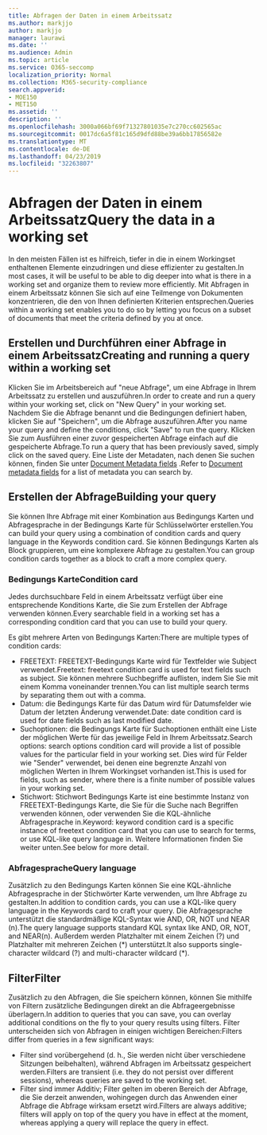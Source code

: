 ```yaml
---
title: Abfragen der Daten in einem Arbeitssatz
ms.author: markjjo
author: markjjo
manager: laurawi
ms.date: ''
ms.audience: Admin
ms.topic: article
ms.service: O365-seccomp
localization_priority: Normal
ms.collection: M365-security-compliance
search.appverid:
- MOE150
- MET150
ms.assetid: ''
description: ''
ms.openlocfilehash: 3000a066bf69f71327801035e7c270cc602565ac
ms.sourcegitcommit: 0017dc6a5f81c165d9dfd88be39a6bb17856582e
ms.translationtype: MT
ms.contentlocale: de-DE
ms.lasthandoff: 04/23/2019
ms.locfileid: "32263807"
---
```

# <a name="query-the-data-in-a-working-set"></a><span data-ttu-id="7b5be-102">Abfragen der Daten in einem Arbeitssatz</span><span class="sxs-lookup"><span data-stu-id="7b5be-102">Query the data in a working set</span></span>

<span data-ttu-id="7b5be-103">In den meisten Fällen ist es hilfreich, tiefer in die in einem Workingset enthaltenen Elemente einzudringen und diese effizienter zu gestalten.</span><span class="sxs-lookup"><span data-stu-id="7b5be-103">In most cases, it will be useful to be able to dig deeper into what is there in a working set and organize them to review more efficiently.</span></span> <span data-ttu-id="7b5be-104">Mit Abfragen in einem Arbeitssatz können Sie sich auf eine Teilmenge von Dokumenten konzentrieren, die den von Ihnen definierten Kriterien entsprechen.</span><span class="sxs-lookup"><span data-stu-id="7b5be-104">Queries within a working set enables you to do so by letting you focus on a subset of documents that meet the criteria defined by you at once.</span></span>

## <a name="creating-and-running-a-query-within-a-working-set"></a><span data-ttu-id="7b5be-105">Erstellen und Durchführen einer Abfrage in einem Arbeitssatz</span><span class="sxs-lookup"><span data-stu-id="7b5be-105">Creating and running a query within a working set</span></span>

<span data-ttu-id="7b5be-106">Klicken Sie im Arbeitsbereich auf "neue Abfrage", um eine Abfrage in Ihrem Arbeitssatz zu erstellen und auszuführen.</span><span class="sxs-lookup"><span data-stu-id="7b5be-106">In order to create and run a query within your working set, click on "New Query" in your working set.</span></span> <span data-ttu-id="7b5be-107">Nachdem Sie die Abfrage benannt und die Bedingungen definiert haben, klicken Sie auf "Speichern", um die Abfrage auszuführen.</span><span class="sxs-lookup"><span data-stu-id="7b5be-107">After you name your query and define the conditions, click "Save" to run the query.</span></span> <span data-ttu-id="7b5be-108">Klicken Sie zum Ausführen einer zuvor gespeicherten Abfrage einfach auf die gespeicherte Abfrage.</span><span class="sxs-lookup"><span data-stu-id="7b5be-108">To run a query that has been previously saved, simply click on the saved query.</span></span> <span data-ttu-id="7b5be-109">Eine Liste der Metadaten, nach denen Sie suchen können, finden Sie unter [Document Metadata fields](document-metadata-fields.md) .</span><span class="sxs-lookup"><span data-stu-id="7b5be-109">Refer to [Document metadata fields](document-metadata-fields.md) for a list of metadata you can search by.</span></span>

## <a name="building-your-query"></a><span data-ttu-id="7b5be-110">Erstellen der Abfrage</span><span class="sxs-lookup"><span data-stu-id="7b5be-110">Building your query</span></span>

<span data-ttu-id="7b5be-111">Sie können Ihre Abfrage mit einer Kombination aus Bedingungs Karten und Abfragesprache in der Bedingungs Karte für Schlüsselwörter erstellen.</span><span class="sxs-lookup"><span data-stu-id="7b5be-111">You can build your query using a combination of condition cards and query language in the Keywords condition card.</span></span> <span data-ttu-id="7b5be-112">Sie können Bedingungs Karten als Block gruppieren, um eine komplexere Abfrage zu gestalten.</span><span class="sxs-lookup"><span data-stu-id="7b5be-112">You can group condition cards together as a block to craft a more complex query.</span></span>

### <a name="condition-card"></a><span data-ttu-id="7b5be-113">Bedingungs Karte</span><span class="sxs-lookup"><span data-stu-id="7b5be-113">Condition card</span></span>

<span data-ttu-id="7b5be-114">Jedes durchsuchbare Feld in einem Arbeitssatz verfügt über eine entsprechende Konditions Karte, die Sie zum Erstellen der Abfrage verwenden können.</span><span class="sxs-lookup"><span data-stu-id="7b5be-114">Every searchable field in a working set has a corresponding condition card that you can use to build your query.</span></span>

<span data-ttu-id="7b5be-115">Es gibt mehrere Arten von Bedingungs Karten:</span><span class="sxs-lookup"><span data-stu-id="7b5be-115">There are multiple types of condition cards:</span></span>
- <span data-ttu-id="7b5be-116">FREETEXT: FREETEXT-Bedingungs Karte wird für Textfelder wie Subject verwendet.</span><span class="sxs-lookup"><span data-stu-id="7b5be-116">Freetext: freetext condition card is used for text fields such as subject.</span></span> <span data-ttu-id="7b5be-117">Sie können mehrere Suchbegriffe auflisten, indem Sie Sie mit einem Komma voneinander trennen.</span><span class="sxs-lookup"><span data-stu-id="7b5be-117">You can list multiple search terms by separating them out with a comma.</span></span>
- <span data-ttu-id="7b5be-118">Datum: die Bedingungs Karte für das Datum wird für Datumsfelder wie Datum der letzten Änderung verwendet.</span><span class="sxs-lookup"><span data-stu-id="7b5be-118">Date: date condition card is used for date fields such as last modified date.</span></span>
- <span data-ttu-id="7b5be-119">Suchoptionen: die Bedingungs Karte für Suchoptionen enthält eine Liste der möglichen Werte für das jeweilige Feld in Ihrem Arbeitssatz.</span><span class="sxs-lookup"><span data-stu-id="7b5be-119">Search options: search options condition card will provide a list of possible values for the particular field in your working set.</span></span> <span data-ttu-id="7b5be-120">Dies wird für Felder wie "Sender" verwendet, bei denen eine begrenzte Anzahl von möglichen Werten in Ihrem Workingset vorhanden ist.</span><span class="sxs-lookup"><span data-stu-id="7b5be-120">This is used for fields, such as sender, where there is a finite number of possible values in your working set.</span></span>
- <span data-ttu-id="7b5be-121">Stichwort: Stichwort Bedingungs Karte ist eine bestimmte Instanz von FREETEXT-Bedingungs Karte, die Sie für die Suche nach Begriffen verwenden können, oder verwenden Sie die KQL-ähnliche Abfragesprache in.</span><span class="sxs-lookup"><span data-stu-id="7b5be-121">Keyword: keyword condition card is a specific instance of freetext condition card that you can use to search for terms, or use KQL-like query language in.</span></span> <span data-ttu-id="7b5be-122">Weitere Informationen finden Sie weiter unten.</span><span class="sxs-lookup"><span data-stu-id="7b5be-122">See below for more detail.</span></span>

### <a name="query-language"></a><span data-ttu-id="7b5be-123">Abfragesprache</span><span class="sxs-lookup"><span data-stu-id="7b5be-123">Query language</span></span>

<span data-ttu-id="7b5be-124">Zusätzlich zu den Bedingungs Karten können Sie eine KQL-ähnliche Abfragesprache in der Stichwörter Karte verwenden, um Ihre Abfrage zu gestalten.</span><span class="sxs-lookup"><span data-stu-id="7b5be-124">In addition to condition cards, you can use a KQL-like query language in the Keywords card to craft your query.</span></span> <span data-ttu-id="7b5be-125">Die Abfragesprache unterstützt die standardmäßige KQL-Syntax wie AND, OR, NOT und NEAR (n).</span><span class="sxs-lookup"><span data-stu-id="7b5be-125">The query language supports standard KQL syntax like AND, OR, NOT, and NEAR(n).</span></span> <span data-ttu-id="7b5be-126">Außerdem werden Platzhalter mit einem Zeichen (?) und Platzhalter mit mehreren Zeichen (\*) unterstützt.</span><span class="sxs-lookup"><span data-stu-id="7b5be-126">It also supports single-character wildcard (?) and multi-character wildcard (\*).</span></span>

## <a name="filter"></a><span data-ttu-id="7b5be-127">Filter</span><span class="sxs-lookup"><span data-stu-id="7b5be-127">Filter</span></span>

<span data-ttu-id="7b5be-128">Zusätzlich zu den Abfragen, die Sie speichern können, können Sie mithilfe von Filtern zusätzliche Bedingungen direkt an die Abfrageergebnisse überlagern.</span><span class="sxs-lookup"><span data-stu-id="7b5be-128">In addition to queries that you can save, you can overlay additional conditions on the fly to your query results using filters.</span></span> <span data-ttu-id="7b5be-129">Filter unterscheiden sich von Abfragen in einigen wichtigen Bereichen:</span><span class="sxs-lookup"><span data-stu-id="7b5be-129">Filters differ from queries in a few significant ways:</span></span>
- <span data-ttu-id="7b5be-130">Filter sind vorübergehend (d. h., Sie werden nicht über verschiedene Sitzungen beibehalten), während Abfragen im Arbeitssatz gespeichert werden.</span><span class="sxs-lookup"><span data-stu-id="7b5be-130">Filters are transient (i.e. they do not persist over different sessions), whereas queries are saved to the working set.</span></span>
- <span data-ttu-id="7b5be-131">Filter sind immer Additiv; Filter gelten im oberen Bereich der Abfrage, die Sie derzeit anwenden, wohingegen durch das Anwenden einer Abfrage die Abfrage wirksam ersetzt wird.</span><span class="sxs-lookup"><span data-stu-id="7b5be-131">Filters are always additive; filters will apply on top of the query you have in effect at the moment, whereas applying a query will replace the query in effect.</span></span>